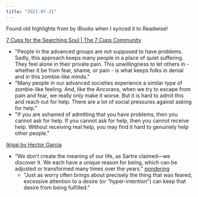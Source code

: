 ```yaml
---
title: "2021-07-31"
---
```


Found old highlights from by iBooks when I synced it to Readwise!

[7 Cups for the Searching Soul | The 7 Cups Community](https://www.7cups.com/7cups-for-the-searching-soul/)
- "People in the advanced groups are not supposed to have problems. Sadly, this approach keeps many people in a place of quiet suffering. They feel alone in their private pain. This unwillingness to let others in - whether it be from fear, shame, or pain - is what keeps folks in denial and in this zombie-like minds."
- "Many people in our advanced societies experience a similar type of zombie-like feeling. And, like the Ancorans, when we try to escape from pain and fear, we really only make it worse. But it is hard to admit this and reach out for help. There are a lot of social pressures against asking for help."
- "If you are ashamed of admitting that you have problems, then you cannot ask for help. If you cannot ask for help, then you cannot receive help. Without receiving real help, you may find it hard to genuinely help other people."


[Ikigai by Hector Garcia](notes/sources/books/ikigai.md)
- "We don’t create the meaning of our life, as Sartre claimed—we discover it. We each have a unique reason for being, which can be adjusted or transformed many times over the years." [pondering](notes/por/pondering.md)
	- "Just as worry often brings about precisely the thing that was feared, excessive attention to a desire (or “hyper-intention”) can keep that desire from being fulfilled."